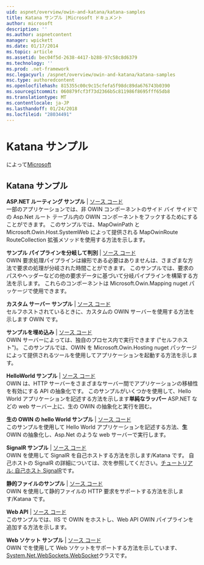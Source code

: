 ```yaml
---
uid: aspnet/overview/owin-and-katana/katana-samples
title: Katana サンプル |Microsoft ドキュメント
author: microsoft
description: ''
ms.author: aspnetcontent
manager: wpickett
ms.date: 01/17/2014
ms.topic: article
ms.assetid: bec04f5d-2638-4417-b288-97c58c8d6379
ms.technology: ''
ms.prod: .net-framework
msc.legacyurl: /aspnet/overview/owin-and-katana/katana-samples
msc.type: authoredcontent
ms.openlocfilehash: 815355c00c9c15cfefa5f98dc89da676743b0390
ms.sourcegitcommit: 060879fcf3f73d2366b5c811986f8695fff65db8
ms.translationtype: MT
ms.contentlocale: ja-JP
ms.lasthandoff: 01/24/2018
ms.locfileid: "28034491"
---
```

<a name="katana-samples"></a>Katana サンプル
====================
によって[Microsoft](https://github.com/microsoft)

## <a name="katana-samples"></a>Katana サンプル

**ASP.NET ルーティング サンプル** | [ソース コード](http://aspnet.codeplex.com/sourcecontrol/latest#Samples/Katana/AspNetRoutes/ReadMe.txt)  
一部のアプリケーションでは、非 OWIN コンポーネントのサイド バイ サイドでの Asp.Net ルート テーブル内の OWIN コンポーネントをフックするためにすることができます。 このサンプルでは、MapOwinPath と Microsoft.Owin.Host.SystemWeb によって提供される MapOwinRoute RouteCollection 拡張メソッドを使用する方法を示します。

**サンプル パイプラインを分岐して判別** | [ソース コード](http://aspnet.codeplex.com/sourcecontrol/latest#Samples/Katana/BranchingPipelines/ReadMe.txt)  
OWIN 要求処理パイプラインは線形である必要はありませんは、さまざまな方法で要求の処理が分岐された時間ことができます。 このサンプルでは、要求のパスやヘッダーなどの他の要求データに基づいて分岐パイプラインを構築する方法を示します。 これらのコンポーネントは Microsoft.Owin.Mapping nuget パッケージで使用できます。

**カスタム サーバー サンプル** | [ソース コード](http://aspnet.codeplex.com/sourcecontrol/latest#Samples/Katana/CustomServer/MyCustomServer/CustomServer.cs)   
セルフホストされているときに、カスタムの OWIN サーバーを使用する方法を示します OWIN です。

**サンプルを埋め込み** | [ソース コード](http://aspnet.codeplex.com/sourcecontrol/latest#Samples/Katana/Embedded/ReadMe.txt)  
OWIN サーバーによっては、独自のプロセス内で実行できます (&quot;セルフホスト&quot;)。 このサンプルでは、OWIN を Microsoft.Owin.Hosting nuget パッケージによって提供されるツールを使用してアプリケーションを起動する方法を示します。

**HelloWorld サンプル** | [ソース コード](http://aspnet.codeplex.com/sourcecontrol/latest#Samples/Katana/HelloWorld/ReadMe.txt)  
OWIN は、HTTP サーバーをさまざまなサーバー間でアプリケーションの移植性を有効にする API の抽象化です。 このサンプルがいくつかを使用して、Hello World アプリケーションを記述する方法を示します**単純なラッパー** ASP.NET などの web サーバー上に、生の OWIN の抽象化と実行を囲む。

**生の OWIN の hello World サンプル** | [ソース コード](http://aspnet.codeplex.com/sourcecontrol/latest#Samples/Katana/HelloWorldRawOwin/ReadMe.txt)  
このサンプルを使用して Hello World アプリケーションを記述する方法、**生**OWIN の抽象化し、Asp.Net のような web サーバーで実行します。

**SignalR サンプル** | [ソース コード](http://aspnet.codeplex.com/sourcecontrol/latest#Samples/Katana/SignalR/Program.cs)  
OWIN を使用して SignalR を自己ホストする方法を示します/Katana です。 自己ホストの SignalR の詳細については、次を参照してください。[チュートリアル: 自己ホスト SignalR](../../../signalr/overview/deployment/tutorial-signalr-self-host.md)です。

**静的ファイルのサンプル** | [ソース コード](http://aspnet.codeplex.com/sourcecontrol/latest#Samples/Katana/StaticFilesSample/Startup.cs)   
OWIN を使用して静的ファイルの HTTP 要求をサポートする方法を示します/Katana です。

**Web API** | [ソース コード](http://aspnet.codeplex.com/sourcecontrol/latest#Samples/Katana/WebApi/ReadMe.txt)   
このサンプルでは、IIS で OWIN をホストし、Web API OWIN パイプラインを追加する方法を示します。

**Web ソケット サンプル** | [ソース コード](http://aspnet.codeplex.com/sourcecontrol/latest#Samples/Katana/WebSocketSample/WebSocketServer/Startup.cs)   
OWIN でを使用して Web ソケットをサポートする方法を示しています、 [System.Net.WebSockets.WebSocket](https://msdn.microsoft.com/library/system.net.websockets.websocket(v=vs.110).aspx)クラスです。
